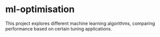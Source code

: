 # ml-optimisation
This project explores different machine learning algorithms, comparing performance based on certain tuning applications.
